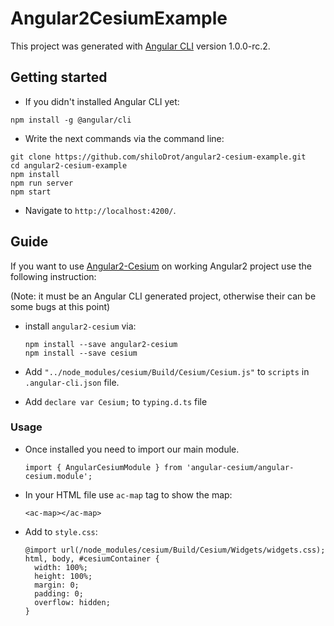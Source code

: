 # Angular2CesiumExample

This project was generated with [Angular CLI](https://github.com/angular/angular-cli) version 1.0.0-rc.2.

## Getting started

+ If you didn't installed Angular CLI yet:
```
npm install -g @angular/cli
```

+ Write the next commands via the command line:

```
git clone https://github.com/shiloDrot/angular2-cesium-example.git
cd angular2-cesium-example
npm install
npm run server
npm start
```
+ Navigate to `http://localhost:4200/`.

## Guide
If you want to use [Angular2-Cesium](https://www.npmjs.com/package/angular2-cesium) on working Angular2 project use the following instruction:

(Note: it must be an Angular CLI generated project, otherwise their can be some bugs at this point)

+ install `angular2-cesium` via:
  ```
  npm install --save angular2-cesium
  npm install --save cesium
  ```
+ Add `"../node_modules/cesium/Build/Cesium/Cesium.js"`
to `scripts` in `.angular-cli.json` file.

+ Add `declare var Cesium;` to `typing.d.ts` file

### Usage

+ Once installed you need to import our main module.
  ```
  import { AngularCesiumModule } from 'angular-cesium/angular-cesium.module';
  ```
  
+ In your HTML file use `ac-map` tag to show the map:
  ```
  <ac-map></ac-map>
  ```
  
+ Add to `style.css`:
  ```
  @import url(/node_modules/cesium/Build/Cesium/Widgets/widgets.css);
  html, body, #cesiumContainer {
    width: 100%;
    height: 100%;
    margin: 0;
    padding: 0;
    overflow: hidden;
  }
  ```
  
